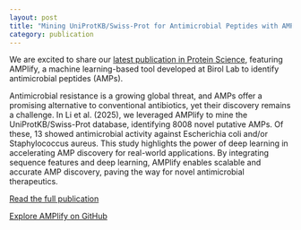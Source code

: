 ```yaml
---  
layout: post  
title: "Mining UniProtKB/Swiss-Prot for Antimicrobial Peptides with AMPlify"
category: publication
---  
```


We are excited to share our [latest publication in Protein Science](https://doi.org/10.1002/pro.70083), featuring AMPlify, a machine learning-based tool developed at Birol Lab to identify antimicrobial peptides (AMPs).

Antimicrobial resistance is a growing global threat, and AMPs offer a promising alternative to conventional antibiotics, yet their discovery remains a challenge. In Li et al. (2025), we leveraged AMPlify to mine the UniProtKB/Swiss-Prot database, identifying 8008 novel putative AMPs. Of these, 13 showed antimicrobial activity against Escherichia coli and/or Staphylococcus aureus. This study highlights the power of deep learning in accelerating AMP discovery for real-world applications. By integrating sequence features and deep learning, AMPlify enables scalable and accurate AMP discovery, paving the way for novel antimicrobial therapeutics.

[Read the full publication](https://doi.org/10.1002/pro.70083)

[Explore AMPlify on GitHub](https://github.com/bcgsc/amplify)
